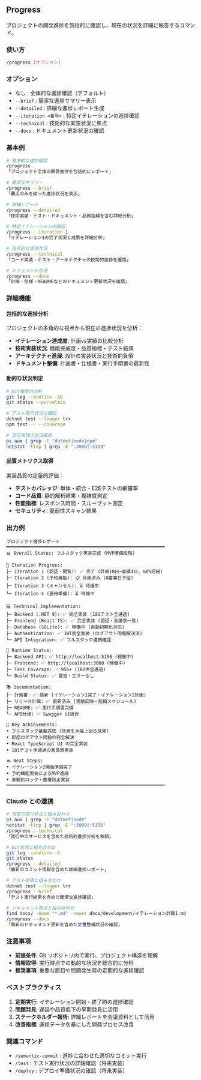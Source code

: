 ## Progress

プロジェクトの開発進捗を包括的に確認し、現在の状況を詳細に報告するコマンド。

### 使い方

```bash
/progress [オプション]
```

### オプション

- なし : 全体的な進捗確認（デフォルト）
- `--brief` : 簡潔な進捗サマリー表示
- `--detailed` : 詳細な進捗レポート生成
- `--iteration <番号>` : 特定イテレーションの進捗確認
- `--technical` : 技術的な実装状況に焦点
- `--docs` : ドキュメント更新状況の確認

### 基本例

```bash
# 基本的な進捗確認
/progress
「プロジェクト全体の開発進捗を包括的にレポート」

# 簡潔なサマリー
/progress --brief
「要点のみを絞った進捗状況を表示」

# 詳細レポート
/progress --detailed
「技術実装・テスト・ドキュメント・品質指標を含む詳細分析」

# 特定イテレーションの確認
/progress --iteration 1
「イテレーション1の完了状況と成果を詳細分析」

# 技術的な実装状況
/progress --technical
「コード実装・テスト・アーキテクチャの技術的進捗を確認」

# ドキュメント状況
/progress --docs
「計画・仕様・READMEなどのドキュメント更新状況を確認」
```

### 詳細機能

#### 包括的な進捗分析

プロジェクトの多角的な視点から現在の進捗状況を分析：

- **イテレーション達成度**: 計画vs実績の比較分析
- **技術実装状況**: 機能完成度・品質指標・テスト結果
- **アーキテクチャ進展**: 設計の実装状況と技術的負債
- **ドキュメント整備**: 計画書・仕様書・実行手順書の最新性

#### 動的な状況判定

```bash
# Git履歴の分析
git log --oneline -10
git status --porcelain

# テスト実行状況の確認
dotnet test --logger trx
npm test -- --coverage

# 実行環境の状況確認
ps aux | grep -E "dotnet|node|npm"
netstat -tlnp | grep -E ":3000|:5150"
```

#### 品質メトリクス取得

実装品質の定量的評価：

- **テストカバレッジ**: 単体・統合・E2Eテストの網羅率
- **コード品質**: 静的解析結果・複雑度測定
- **性能指標**: レスポンス時間・スループット測定
- **セキュリティ**: 脆弱性スキャン結果

### 出力例

```
プロジェクト進捗レポート
━━━━━━━━━━━━━━━━━━━━━━━━━━━━━━━━━━━━━━━━━━━━━━━━━━━━━━━━━━━
📊 Overall Status: フルスタック実装完成 (MVP準備段階)

🎯 Iteration Progress:
├─ Iteration 1 (認証・閲覧): ✅ 完了 (計画10日→実績4日, 60%短縮)
├─ Iteration 2 (予約機能): 📋 計画済み (8営業日予定)
├─ Iteration 3 (キャンセル): ⏳ 待機中
└─ Iteration 4 (運用準備): ⏳ 待機中

💻 Technical Implementation:
├─ Backend (.NET 9): ✅ 完全実装 (181テスト全通過)
├─ Frontend (React TS): ✅ 完全実装 (認証・会議室一覧)
├─ Database (SQLite): ✅ 稼働中 (自動初期化対応)
├─ Authentication: ✅ JWT完全実装 (ログアウト問題解決済)
└─ API Integration: ✅ フルスタック連携確認

🚀 Runtime Status:
├─ Backend API: ✅ http://localhost:5150 (稼働中)
├─ Frontend: ✅ http://localhost:3000 (稼働中)
├─ Test Coverage: ✅ 95%+ (181件全通過)
└─ Build Status: ✅ 警告・エラーなし

📚 Documentation:
├─ 計画書: ✅ 最新 (イテレーション1完了・イテレーション2計画)
├─ リリース計画: ✅ 更新済み (実績反映・短縮スケジュール)
├─ README: ✅ 実行手順書完備
└─ API仕様: ✅ Swagger UI統合

🎉 Key Achievements:
• フルスタック基盤完成 (計画を大幅上回る成果)
• 即座ログアウト問題の完全解決
• React TypeScript UI の完全実装
• 181テスト全通過の高品質実装

🔜 Next Steps:
• イテレーション2開始準備完了
• 予約機能実装によるMVP達成
• 楽観的ロック・重複防止実装
━━━━━━━━━━━━━━━━━━━━━━━━━━━━━━━━━━━━━━━━━━━━━━━━━━━━━━━━━━━
```

### Claude との連携

```bash
# 現在の実行状況と組み合わせ
ps aux | grep -E "dotnet|node"
netstat -tlnp | grep -E ":3000|:5150"
/progress --technical
「実行中のサービスを含めた技術的進捗分析を依頼」

# Git状況と組み合わせ
git log --oneline -5
git status
/progress --detailed
「最新のコミット情報を含めた詳細進捗レポート」

# テスト結果と組み合わせ
dotnet test --logger trx
/progress --brief
「テスト実行結果を含めた簡潔な進捗確認」

# ドキュメント状況と組み合わせ
find docs/ -name "*.md" -newer docs/development/イテレーション計画1.md
/progress --docs
「最新のドキュメント更新を含めた文書整備状況の確認」
```

### 注意事項

- **前提条件**: Git リポジトリ内で実行、プロジェクト構造を理解
- **情報取得**: 実行時点での動的な状況を総合的に分析
- **推奨事項**: 重要な節目や問題発生時の定期的な進捗確認

### ベストプラクティス

1. **定期実行**: イテレーション開始・終了時の進捗確認
2. **問題発見**: 遅延や品質低下の早期発見に活用
3. **ステークホルダー報告**: 詳細レポートを会議資料として活用
4. **改善指標**: 進捗データを基にした開発プロセス改善

### 関連コマンド

- `/semantic-commit` : 進捗に合わせた適切なコミット実行
- `/test` : テスト実行状況の詳細確認（将来実装）
- `/deploy` : デプロイ準備状況の確認（将来実装）
